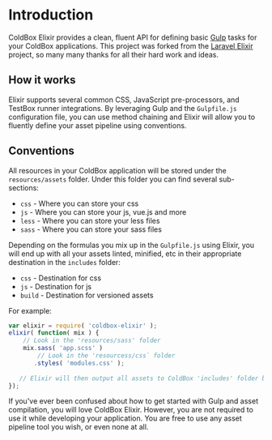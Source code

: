 # Introduction

ColdBox Elixir provides a clean, fluent API for defining basic [Gulp](http://gulpjs.com/) tasks for your ColdBox applications.  This project was forked from the [Laravel Elixir](https://github.com/laravel/elixir) project, so many many thanks for all their hard work and ideas.

## How it works
Elixir supports several common CSS, JavaScript pre-processors, and TestBox runner integrations. By leveraging Gulp and the `Gulpfile.js` configuration file, you can use method chaining and Elixir will allow you to fluently define your asset pipeline using conventions. 

## Conventions

All resources in your ColdBox application will be stored under the `resources/assets` folder.  Under this folder you can find several sub-sections:


* `css` - Where you can store your css
* `js` - Where you can store your js, vue.js and more
* `less` - Where you can store your less files
* `sass` - Where you can store your sass files

Depending on the formulas you mix up in the `Gulpfile.js` using Elixir, you will end up with all your assets linted, minified, etc in their appropriate destination in the `includes` folder:

* `css` - Destination for css
* `js` - Destination for js
* `build` - Destination for versioned assets


For example:

```js
var elixir = require( 'coldbox-elixir' );
elixir( function( mix ) {
	// Look in the 'resources/sass' folder
    mix.sass( 'app.scss' )
    	// Look in the 'resourcess/css` folder
       .styles( 'modules.css' );
       
   // Elixir will then output all assets to ColdBox 'includes' folder by convention.
});
```

If you've ever been confused about how to get started with Gulp and asset compilation, you will love ColdBox Elixir. However, you are not required to use it while developing your application. You are free to use any asset pipeline tool you wish, or even none at all.